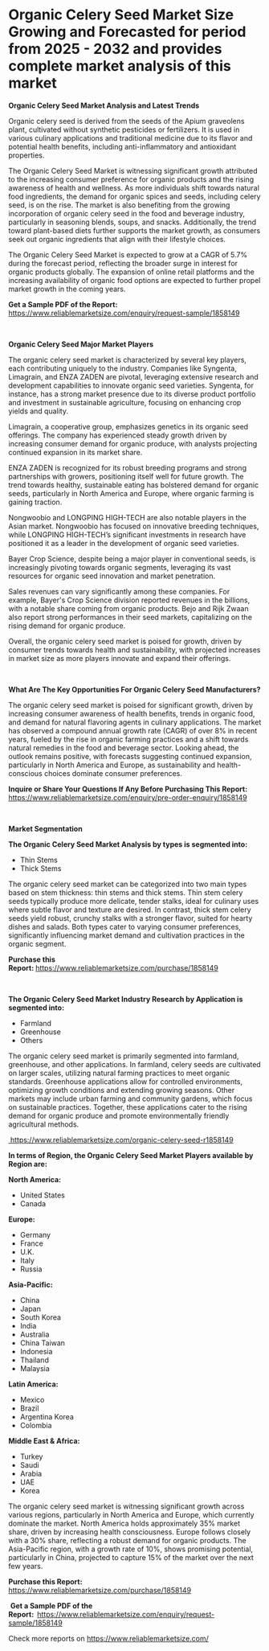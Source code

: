 <p><h1>Organic Celery Seed Market Size Growing and Forecasted for period from 2025 - 2032 and provides complete market analysis of this market</h1></p><p><strong>Organic Celery Seed Market Analysis and Latest Trends</strong></p>
<p><p>Organic celery seed is derived from the seeds of the Apium graveolens plant, cultivated without synthetic pesticides or fertilizers. It is used in various culinary applications and traditional medicine due to its flavor and potential health benefits, including anti-inflammatory and antioxidant properties. </p><p>The Organic Celery Seed Market is witnessing significant growth attributed to the increasing consumer preference for organic products and the rising awareness of health and wellness. As more individuals shift towards natural food ingredients, the demand for organic spices and seeds, including celery seed, is on the rise. The market is also benefiting from the growing incorporation of organic celery seed in the food and beverage industry, particularly in seasoning blends, soups, and snacks. Additionally, the trend toward plant-based diets further supports the market growth, as consumers seek out organic ingredients that align with their lifestyle choices. </p><p>The Organic Celery Seed Market is expected to grow at a CAGR of 5.7% during the forecast period, reflecting the broader surge in interest for organic products globally. The expansion of online retail platforms and the increasing availability of organic food options are expected to further propel market growth in the coming years.</p></p>
<p><strong>Get a Sample PDF of the Report:&nbsp;</strong> <a href="https://www.reliablemarketsize.com/enquiry/request-sample/1858149?utm_campaign=2952&utm_medium=2&utm_source=Github&utm_content=ia&utm_term=30032025&utm_id=organic-celery-seed">https://www.reliablemarketsize.com/enquiry/request-sample/1858149</a></p>
<p>&nbsp;</p>
<p><strong>Organic Celery Seed Major Market Players</strong></p>
<p><p>The organic celery seed market is characterized by several key players, each contributing uniquely to the industry. Companies like Syngenta, Limagrain, and ENZA ZADEN are pivotal, leveraging extensive research and development capabilities to innovate organic seed varieties. Syngenta, for instance, has a strong market presence due to its diverse product portfolio and investment in sustainable agriculture, focusing on enhancing crop yields and quality.</p><p>Limagrain, a cooperative group, emphasizes genetics in its organic seed offerings. The company has experienced steady growth driven by increasing consumer demand for organic produce, with analysts projecting continued expansion in its market share.</p><p>ENZA ZADEN is recognized for its robust breeding programs and strong partnerships with growers, positioning itself well for future growth. The trend towards healthy, sustainable eating has bolstered demand for organic seeds, particularly in North America and Europe, where organic farming is gaining traction.</p><p>Nongwoobio and LONGPING HIGH-TECH are also notable players in the Asian market. Nongwoobio has focused on innovative breeding techniques, while LONGPING HIGH-TECH’s significant investments in research have positioned it as a leader in the development of organic seed varieties.</p><p>Bayer Crop Science, despite being a major player in conventional seeds, is increasingly pivoting towards organic segments, leveraging its vast resources for organic seed innovation and market penetration.</p><p>Sales revenues can vary significantly among these companies. For example, Bayer's Crop Science division reported revenues in the billions, with a notable share coming from organic products. Bejo and Rijk Zwaan also report strong performances in their seed markets, capitalizing on the rising demand for organic produce.</p><p>Overall, the organic celery seed market is poised for growth, driven by consumer trends towards health and sustainability, with projected increases in market size as more players innovate and expand their offerings.</p></p>
<p>&nbsp;</p>
<p><strong>What Are The Key Opportunities For Organic Celery Seed Manufacturers?</strong></p>
<p><p>The organic celery seed market is poised for significant growth, driven by increasing consumer awareness of health benefits, trends in organic food, and demand for natural flavoring agents in culinary applications. The market has observed a compound annual growth rate (CAGR) of over 8% in recent years, fueled by the rise in organic farming practices and a shift towards natural remedies in the food and beverage sector. Looking ahead, the outlook remains positive, with forecasts suggesting continued expansion, particularly in North America and Europe, as sustainability and health-conscious choices dominate consumer preferences.</p></p>
<p><strong>Inquire or Share Your Questions If Any Before Purchasing This Report:</strong> <a href="https://www.reliablemarketsize.com/enquiry/pre-order-enquiry/1858149?utm_campaign=2952&utm_medium=2&utm_source=Github&utm_content=ia&utm_term=30032025&utm_id=organic-celery-seed">https://www.reliablemarketsize.com/enquiry/pre-order-enquiry/1858149</a></p>
<p>&nbsp;</p>
<p><strong>Market Segmentation</strong></p>
<p><strong>The Organic Celery Seed Market Analysis by types is segmented into:</strong></p>
<p><ul><li>Thin Stems</li><li>Thick Stems</li></ul></p>
<p><p>The organic celery seed market can be categorized into two main types based on stem thickness: thin stems and thick stems. Thin stem celery seeds typically produce more delicate, tender stalks, ideal for culinary uses where subtle flavor and texture are desired. In contrast, thick stem celery seeds yield robust, crunchy stalks with a stronger flavor, suited for hearty dishes and salads. Both types cater to varying consumer preferences, significantly influencing market demand and cultivation practices in the organic segment.</p></p>
<p><strong>Purchase this Report:&nbsp;</strong><a href="https://www.reliablemarketsize.com/purchase/1858149?utm_campaign=2952&utm_medium=2&utm_source=Github&utm_content=ia&utm_term=30032025&utm_id=organic-celery-seed">https://www.reliablemarketsize.com/purchase/1858149</a></p>
<p>&nbsp;</p>
<p><strong>The Organic Celery Seed Market Industry Research by Application is segmented into:</strong></p>
<p><ul><li>Farmland</li><li>Greenhouse</li><li>Others</li></ul></p>
<p><p>The organic celery seed market is primarily segmented into farmland, greenhouse, and other applications. In farmland, celery seeds are cultivated on larger scales, utilizing natural farming practices to meet organic standards. Greenhouse applications allow for controlled environments, optimizing growth conditions and extending growing seasons. Other markets may include urban farming and community gardens, which focus on sustainable practices. Together, these applications cater to the rising demand for organic produce and promote environmentally friendly agricultural methods.</p></p>
<p><a href="https://www.reliablemarketsize.com/organic-celery-seed-r1858149?utm_campaign=2952&utm_medium=2&utm_source=Github&utm_content=ia&utm_term=30032025&utm_id=organic-celery-seed">&nbsp;https://www.reliablemarketsize.com/organic-celery-seed-r1858149</a></p>
<p><strong>In terms of Region, the Organic Celery Seed Market Players available by Region are:</strong></p>
<p>
    <p> <strong> North America: </strong>
        <ul>
            <li>United States</li>
            <li>Canada</li>
        </ul>
        </p> 
    <p> <strong> Europe: </strong>
        <ul>
            <li>Germany</li>
            <li>France</li>
            <li>U.K.</li>
            <li>Italy</li>
            <li>Russia</li>
        </ul>
        </p> 
    <p> <strong> Asia-Pacific: </strong>
        <ul>
            <li>China</li>
            <li>Japan</li>
            <li>South Korea</li>
            <li>India</li>
            <li>Australia</li>
            <li>China Taiwan</li>
            <li>Indonesia</li>
            <li>Thailand</li>
            <li>Malaysia</li>
        </ul>
        </p> 
    <p> <strong> Latin America: </strong>
        <ul>
            <li>Mexico</li>
            <li>Brazil</li>
            <li>Argentina Korea</li>
            <li>Colombia</li>
        </ul>
        </p> 
    <p> <strong> Middle East & Africa: </strong>
        <ul>
            <li>Turkey</li>
            <li>Saudi</li>
            <li>Arabia</li>
            <li>UAE</li>
            <li>Korea</li>
        </ul>
    </p>
    </p>
<p><p>The organic celery seed market is witnessing significant growth across various regions, particularly in North America and Europe, which currently dominate the market. North America holds approximately 35% market share, driven by increasing health consciousness. Europe follows closely with a 30% share, reflecting a robust demand for organic products. The Asia-Pacific region, with a growth rate of 10%, shows promising potential, particularly in China, projected to capture 15% of the market over the next few years.</p></p>
<p><strong>Purchase this Report: </strong><a href="https://www.reliablemarketsize.com/purchase/1858149?utm_campaign=2952&utm_medium=2&utm_source=Github&utm_content=ia&utm_term=30032025&utm_id=organic-celery-seed">https://www.reliablemarketsize.com/purchase/1858149</a></p>
<p>&nbsp;<strong>Get a Sample PDF of the Report:&nbsp;&nbsp;</strong><a href="https://www.reliablemarketsize.com/enquiry/request-sample/1858149?utm_campaign=2952&utm_medium=2&utm_source=Github&utm_content=ia&utm_term=30032025&utm_id=organic-celery-seed">https://www.reliablemarketsize.com/enquiry/request-sample/1858149</a></p>
<p><strong></strong></p>
<p>Check more reports on <a href="https://www.reliablemarketsize.com/?utm_campaign=2952&utm_medium=2&utm_source=Github&utm_content=ia&utm_term=30032025&utm_id=organic-celery-seed">https://www.reliablemarketsize.com/</a></p>